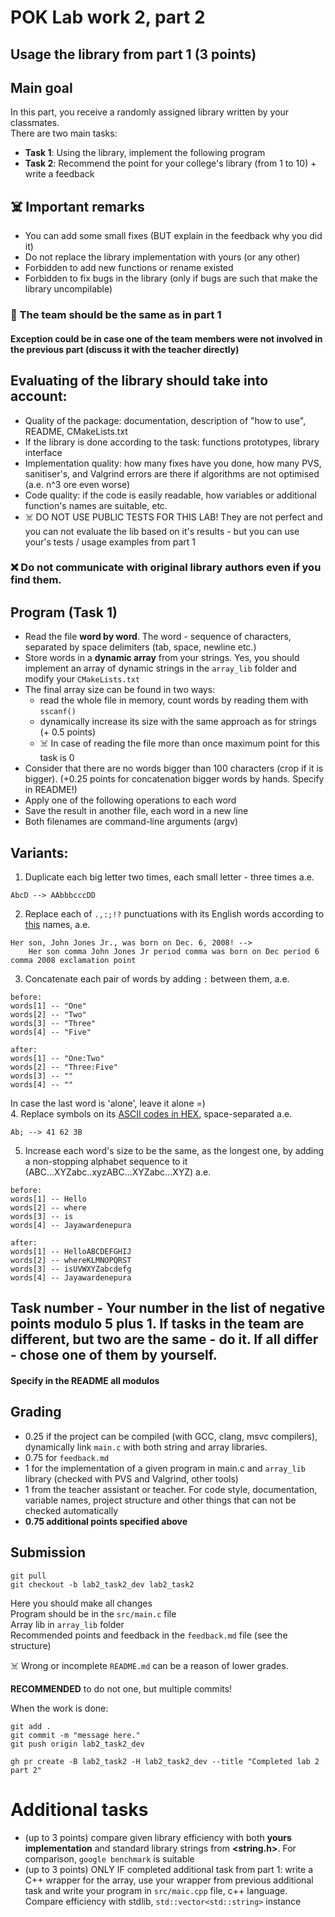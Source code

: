 # POK Lab work 2, part 2
## Usage the library from part 1 (3 points)

## Main goal
In this part, you receive a randomly assigned library written by your classmates.<br>
There are two main tasks:
- **Task 1**: Using the library, implement the following program
- **Task 2**: Recommend the point for your college's library (from 1 to 10) + write a feedback

## :skull_and_crossbones: Important remarks
- You can add some small fixes (BUT explain in the feedback why you did it)
- Do not replace the library implementation with yours (or any other)
- Forbidden to add new functions or rename existed
- Forbidden to fix bugs in the library (only if bugs are such that make the library uncompilable)

### :beginner: The team should be the same as in part 1
#### Exception could be in case one of the team members were not involved in the previous part (discuss it with the teacher directly)

## Evaluating of the library should take into account:
- Quality of the package: documentation, description of "how to use", README, CMakeLists.txt
- If the library is done according to the task: functions prototypes, library interface
- Implementation quality: how many fixes have you done, how many PVS, sanitiser's, and Valgrind errors are there if algorithms are not optimised (a.e. n^3 ore even worse)
- Code quality: if the code is easily readable, how variables or additional function's names are suitable, etc.
- :skull_and_crossbones: DO NOT USE PUBLIC TESTS FOR THIS LAB! They are not perfect and you can not evaluate the lib based on it's results - but you can use your's tests / usage examples from part 1

### :x: Do not communicate with original library authors even if you find them.

## Program (Task 1)
- Read the file **word by word**. The word - sequence of characters, separated by space delimiters (tab, space, newline etc.)
- Store words in a **dynamic array** from your strings. Yes, you should implement an array of dynamic strings in the `array_lib` folder and modify your `CMakeLists.txt`
- The final array size can be found in two ways:
	- read the whole file in memory, count words by reading them with `sscanf()` 
	- dynamically increase its size with the same approach as for strings (+ 0.5 points)
	- :skull_and_crossbones: In case of reading the file more than once maximum point for this task is 0
- Consider that there are no words bigger than 100 characters (crop if it is bigger). (+0.25 points for concatenation bigger words by hands. Specify in README!)
- Apply one of the following operations to each word
- Save the result in another file, each word in a new line
- Both filenames are command-line arguments (argv)

## Variants:
1. Duplicate each big letter two times, each small letter - three times a.e.
```
AbcD --> AAbbbcccDD
```
2. Replace each of `.,:;!?` punctuations with its English words according to [this](https://grammar.yourdictionary.com/punctuation/what/fourteen-punctuation-marks.html) names, a.e.
```
Her son, John Jones Jr., was born on Dec. 6, 2008! -->
	Her son comma John Jones Jr period comma was born on Dec period 6 comma 2008 exclamation point
```
3. Concatenate each pair of words by adding `:` between them, a.e.
```
before: 
words[1] -- "One"
words[2] -- "Two"
words[3] -- "Three"
words[4] -- "Five"

after:
words[1] -- "One:Two"
words[2] -- "Three:Five"
words[3] -- ""
words[4] -- ""
```
In case the last word is 'alone', leave it alone =)<br>
4. Replace symbols on its [ASCII codes in HEX](https://en.wikipedia.org/wiki/ASCII), space-separated a.e.
```
Ab; --> 41 62 3B
```
5. Increase each word's size to be the same, as the longest one, by adding a non-stopping alphabet sequence to it (ABC...XYZabc..xyzABC...XYZabc...XYZ) a.e.
```
before:
words[1] -- Hello
words[2] -- where
words[3] -- is
words[4] -- Jayawardenepura

after:
words[1] -- HelloABCDEFGHIJ
words[2] -- whereKLMNOPQRST
words[3] -- isUVWXYZabcdefg
words[4] -- Jayawardenepura
```

## Task number - Your number in the list of negative points modulo 5 plus 1. If tasks in the team are different, but two are the same - do it. If all differ - chose one of them by yourself. 

#### **Specify in the README all modulos**

## Grading
- 0.25 if the project can be compiled (with GCC, clang, msvc compilers), dynamically link `main.c` with both string and array libraries.
- 0.75 for `feedback.md`
- 1 for the implementation of a given program in main.c and `array_lib` library (checked with PVS and Valgrind, other tools)
- 1 from the teacher assistant or teacher. For code style, documentation, variable names, project structure and other things that can not be checked automatically
- **0.75 additional points specified above**

## Submission

```
git pull
git checkout -b lab2_task2_dev lab2_task2
```
Here you should make all changes<br>
Program should be in the `src/main.c` file<br>
Array lib in `array_lib` folder<br>
Recommended points and feedback in the `feedback.md` file (see the structure)<br>

:skull_and_crossbones: Wrong or incomplete `README.md` can be a reason of lower grades.<br>

**RECOMMENDED** to do not one, but multiple commits!

When the work is done:

```
git add .
git commit -m "message here."
git push origin lab2_task2_dev

gh pr create -B lab2_task2 -H lab2_task2_dev --title "Completed lab 2 part 2"
```

# Additional tasks
- (up to 3 points) compare given library efficiency with both **yours implementation** and standard library strings from **<string.h>**. For comparison, `google benchmark` is suitable
- (up to 3 points) ONLY IF completed additional task from part 1: write a C++ wrapper for the array, use your wrapper from previous additional task and write your program in `src/maic.cpp` file, c++ language. Compare efficiency with stdlib, `std::vector<std::string>` instance



